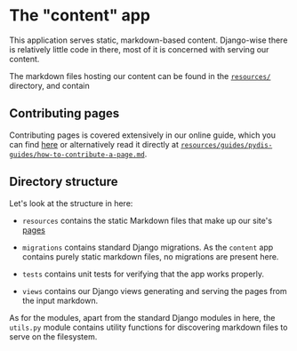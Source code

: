 # The "content" app

This application serves static, markdown-based content. Django-wise there is
relatively little code in there, most of it is concerned with serving our
content.

The markdown files hosting our content can be found in the
[`resources/`](./resources) directory, and contain


## Contributing pages

Contributing pages is covered extensively in our online guide, which you can
find
[here](https://www.pythondiscord.com/pages/guides/pydis-guides/how-to-contribute-a-page/)
or alternatively read it directly at
[`resources/guides/pydis-guides/how-to-contribute-a-page.md`](./resources/guides/pydis-guides/how-to-contribute-a-page.md).


## Directory structure

Let's look at the structure in here:

- `resources` contains the static Markdown files that make up our site's
  [pages](https://www.pythondiscord.com/pages/)

- `migrations` contains standard Django migrations. As the `content` app
  contains purely static markdown files, no migrations are present here.

- `tests` contains unit tests for verifying that the app works properly.

- `views` contains our Django views generating and serving the pages from the
  input markdown.

As for the modules, apart from the standard Django modules in here, the
`utils.py` module contains utility functions for discovering markdown files to
serve on the filesystem.

